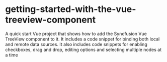 # getting-started-with-the-vue-treeview-component
A quick start Vue project that shows how to add the Syncfusion Vue TreeView component to it. It includes a code snippet for binding both local and remote data sources. It also includes code snippets for enabling checkboxes, drag and drop, editing options and selecting multiple nodes at a time
